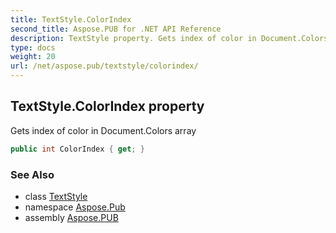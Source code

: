 ```yaml
---
title: TextStyle.ColorIndex
second_title: Aspose.PUB for .NET API Reference
description: TextStyle property. Gets index of color in Document.Colors array
type: docs
weight: 20
url: /net/aspose.pub/textstyle/colorindex/
---
```

## TextStyle.ColorIndex property

Gets index of color in Document.Colors array

```csharp
public int ColorIndex { get; }
```

### See Also

* class [TextStyle](../)
* namespace [Aspose.Pub](../../textstyle/)
* assembly [Aspose.PUB](../../../)


